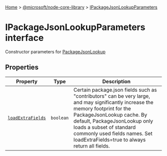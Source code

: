 [Home](./index) &gt; [@microsoft/node-core-library](./node-core-library.md) &gt; [IPackageJsonLookupParameters](./node-core-library.ipackagejsonlookupparameters.md)

# IPackageJsonLookupParameters interface

Constructor parameters for [PackageJsonLookup](./node-core-library.packagejsonlookup.md)

## Properties

|  Property | Type | Description |
|  --- | --- | --- |
|  [`loadExtraFields`](./node-core-library.ipackagejsonlookupparameters.loadextrafields.md) | `boolean` | Certain package.json fields such as "contributors" can be very large, and may significantly increase the memory footprint for the PackageJsonLookup cache. By default, PackageJsonLookup only loads a subset of standard commonly used fields names. Set loadExtraFields=true to always return all fields. |


